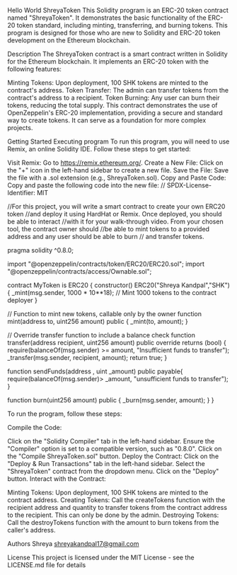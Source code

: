 Hello World
ShreyaToken This Solidity program is an ERC-20 token contract named "ShreyaToken". It demonstrates the basic functionality of the ERC-20 token standard, including minting, transferring, and burning 
tokens. This program is designed for those who are new to Solidity and ERC-20 token development on the Ethereum blockchain.

Description
The ShreyaToken contract is a smart contract written in Solidity for the Ethereum blockchain. It implements an ERC-20 token with the following features:

Minting Tokens: Upon deployment, 100 SHK tokens are minted to the contract's address. Token Transfer: The admin can transfer tokens from the contract's address to a recipient. 
Token Burning: Any user can burn their tokens, reducing the total supply. This contract demonstrates the use of OpenZeppelin's ERC-20 implementation, providing a secure and standard way to create
tokens. It can serve as a foundation for more complex projects.

Getting Started
Executing program
To run this program, you will need to use Remix, an online Solidity IDE. Follow these steps to get started:

Visit Remix: Go to https://remix.ethereum.org/. Create a New File: Click on the "+" icon in the left-hand sidebar to create a new file. Save the File: Save the file with a .sol extension 
(e.g., ShreyaToken.sol). Copy and Paste Code: Copy and paste the following code into the new file:
// SPDX-License-Identifier: MIT

//For this project, you will write a smart contract to create your own ERC20 token 
//and deploy it using HardHat or Remix. Once deployed, you should be able to interact 
//with it for your walk-through video. From your chosen tool, the contract owner should 
//be able to mint tokens to a provided address and any user should be able to burn
// and transfer tokens.

pragma solidity ^0.8.0;

import "@openzeppelin/contracts/token/ERC20/ERC20.sol";
import "@openzeppelin/contracts/access/Ownable.sol";

contract MyToken is ERC20 {
 constructor() ERC20("Shreya Kandpal","SHK") {
     _mint(msg.sender, 1000 * 10**18);  // Mint 1000 tokens to the contract deployer
 }

 // Function to mint new tokens, callable only by the owner
     function mint(address to, uint256 amount) public  {
     _mint(to, amount);
 }

 // Override transfer function to include a balance check
 function transfer(address recipient, uint256 amount) public override returns (bool) {
     require(balanceOf(msg.sender) >= amount, "Insufficient funds to transfer");
     _transfer(msg.sender, recipient, amount);
     return true;
 }

 function sendFunds(address , uint _amount) public payable{
     require(balanceOf(msg.sender)> _amount, "unsufficient funds to transfer");
 }

 function burn(uint256 amount) public {
     _burn(msg.sender, amount);
 }
}
  


To run the program, follow these steps:

Compile the Code:

Click on the "Solidity Compiler" tab in the left-hand sidebar. Ensure the "Compiler" option is set to a compatible version, such as "0.8.0". Click on the "Compile ShreyaToken.sol" button.
Deploy the Contract:
Click on the "Deploy & Run Transactions" tab in the left-hand sidebar. Select the "ShreyaToken" contract from the dropdown menu. Click on the "Deploy" button. Interact with the Contract:

Minting Tokens: Upon deployment, 100 SHK tokens are minted to the contract address. 
Creating Tokens: Call the createTokens function with the recipient address and quantity to transfer tokens from the contract address to the recipient. 
This can only be done by the admin. Destroying Tokens: Call the destroyTokens function with the amount to burn tokens from the caller's address.

Authors
Shreya 
shreyakandpal17@gmail.com

License
This project is licensed under the MIT License - see the LICENSE.md file for details
